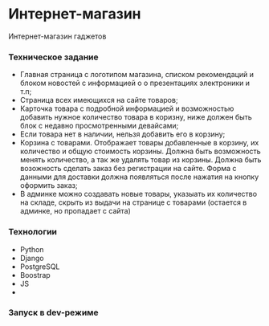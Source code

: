 # Интернет-магазин
Интернет-магазин гаджетов

### Техническое задание
* Главная страница с логотипом магазина, списком рекомендаций и блоком новостей с информацией о о презентациях электроники и т.п;
* Страница всех имеющихся на сайте товаров;
* Карточка товара с подробной информацией и возможностью добавить нужное количество товара в коризну, ниже должен быть блок с недавно просмотренными девайсами;
* Если товара нет в наличии, нельзя добавить его в корзину;
* Корзина с товарами. Отображает товары добавленные в корзину, их количество и общую стоимость корзины. Должна быть возможность менять количество, а так же удалять товар из корзины. Должна быть возожность сделать заказ без регистрации на сайте. Форма с данными для доставки должна появляться после нажатия на кнопку оформить заказ;
* В админке можно создавать новые товары, указыать их количество на складе, скрыть из выдачи на странице с товарами (остается в админке, но пропадает с сайта)

### Технологии
* Python
* Django
* PostgreSQL
* Boostrap 
* JS
*

### Запуск в dev-режиме
